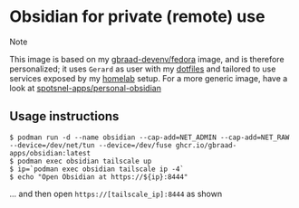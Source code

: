 Obsidian for private (remote) use
=================================

> [!NOTE]
> This image is based on my [gbraad-devenv/fedora](https://github.com/gbraad-devenv/fedora) image, and is therefore personalized;
> it uses  `Gerard` as user with my [dotfiles](https://github.com/gbraad/dotfiles) and tailored to use services exposed by my [homelab](https://github.com/gbraad-homelab) setup.
> For a more generic image, have a look at [spotsnel-apps/personal-obsidian](https://github.com/spotsnel-apps/personal-obsidian)


## Usage instructions

```
$ podman run -d --name obsidian --cap-add=NET_ADMIN --cap-add=NET_RAW --device=/dev/net/tun --device=/dev/fuse ghcr.io/gbraad-apps/obsidian:latest
$ podman exec obsidian tailscale up
$ ip=`podman exec obsidian tailscale ip -4`
$ echo "Open Obsidian at https://${ip}:8444"
```

... and then open `https://[tailscale_ip]:8444` as shown

